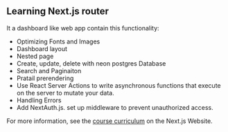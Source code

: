 ## Learning Next.js router

It a dashboard like web app contain this functionality:
- Optimizing Fonts and Images
- Dashboard layout
- Nested page
- Create, update, delete with neon postgres Database
- Search and Paginaiton
- Pratail prerendering
- Use React Server Actions to write asynchronous functions that execute on the server to mutate your data.
- Handling Errors
- Add NextAuth.js. set up middleware to prevent unauthorized access.


For more information, see the [course curriculum](https://nextjs.org/learn) on the Next.js Website.
